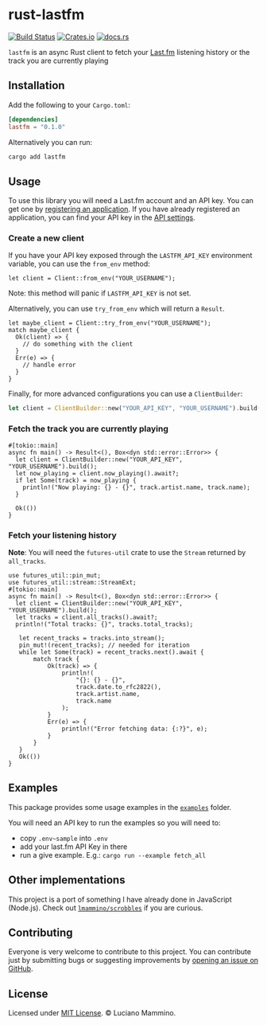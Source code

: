 # rust-lastfm

[![Build Status](https://github.com/lmammino/lastfm/actions/workflows/rust.yml/badge.svg)](https://github.com/lmammino/lastfm/actions/workflows/rust.yml)
[![Crates.io](https://img.shields.io/crates/v/lastfm.svg)](https://crates.io/crates/lastfm)
[![docs.rs](https://docs.rs/lastfm/badge.svg)](https://docs.rs/lastfm)



<!-- cargo-sync-readme start -->

`lastfm` is an async Rust client to fetch your [Last.fm](https://last.fm) listening history or the track you are currently playing

## Installation

Add the following to your `Cargo.toml`:

```toml
[dependencies]
lastfm = "0.1.0"
```

Alternatively you can run:

```bash
cargo add lastfm
````

## Usage

To use this library you will need a Last.fm account and an API key.
You can get one by [registering an application](https://www.last.fm/api/account/create).
If you have already registered an application, you can find your API key in the [API settings](https://www.last.fm/api/accounts).

### Create a new client

If you have your API key exposed through the `LASTFM_API_KEY` environment variable, you can use the `from_env` method:

```rust,no_run
let client = Client::from_env("YOUR_USERNAME");
```

Note: this method will panic if `LASTFM_API_KEY` is not set.

Alternatively, you can use `try_from_env` which will return a `Result`.

```rust,no_run
let maybe_client = Client::try_from_env("YOUR_USERNAME");
match maybe_client {
  Ok(client) => {
    // do something with the client
  }
  Err(e) => {
    // handle error
  }
}
```

Finally, for more advanced configurations you can use a `ClientBuilder`:

```rust
let client = ClientBuilder::new("YOUR_API_KEY", "YOUR_USERNAME").build();
```

### Fetch the track you are currently playing

```rust,no_run
#[tokio::main]
async fn main() -> Result<(), Box<dyn std::error::Error>> {
  let client = ClientBuilder::new("YOUR_API_KEY", "YOUR_USERNAME").build();
  let now_playing = client.now_playing().await?;
  if let Some(track) = now_playing {
    println!("Now playing: {} - {}", track.artist.name, track.name);
  }

  Ok(())
}
```

### Fetch your listening history

**Note**: You will need the `futures-util` crate to use the `Stream` returned by `all_tracks`.


```rust,no_run
use futures_util::pin_mut;
use futures_util::stream::StreamExt;
#[tokio::main]
async fn main() -> Result<(), Box<dyn std::error::Error>> {
  let client = ClientBuilder::new("YOUR_API_KEY", "YOUR_USERNAME").build();
  let tracks = client.all_tracks().await?;
  println!("Total tracks: {}", tracks.total_tracks);

   let recent_tracks = tracks.into_stream();
   pin_mut!(recent_tracks); // needed for iteration
   while let Some(track) = recent_tracks.next().await {
       match track {
           Ok(track) => {
               println!(
                   "{}: {} - {}",
                   track.date.to_rfc2822(),
                   track.artist.name,
                   track.name
               );
           }
           Err(e) => {
               println!("Error fetching data: {:?}", e);
           }
       }
   }
   Ok(())
}
```

<!-- cargo-sync-readme end -->

## Examples

This package provides some usage examples in the [`examples`](/examples/) folder.

You will need an API key to run the examples so you will need to:

- copy `.env~sample` into `.env`
- add your last.fm API Key in there
- run a give example. E.g.: `cargo run --example fetch_all`


## Other implementations

This project is a port of something I have already done in JavaScript (Node.js). Check out [`lmammino/scrobbles`](https://github.com/lmammino/scrobbles) if you are curious.


## Contributing

Everyone is very welcome to contribute to this project.
You can contribute just by submitting bugs or suggesting improvements by
[opening an issue on GitHub](https://github.com/lmammino/lastfm/issues).


## License

Licensed under [MIT License](LICENSE). © Luciano Mammino.

